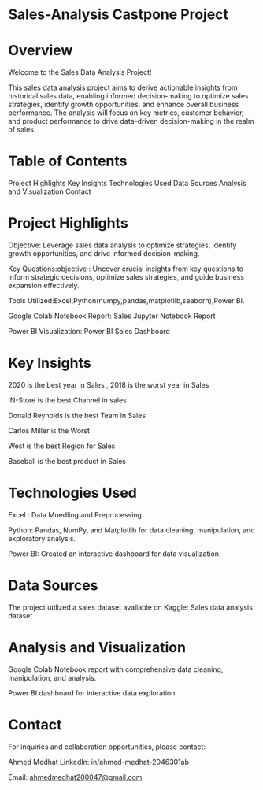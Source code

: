 # Sales-Analysis Castpone Project

# Overview
Welcome to the Sales Data Analysis Project!

This sales data analysis project aims to derive actionable insights from historical sales data, enabling informed decision-making to optimize sales strategies, identify growth opportunities, and enhance overall business performance. The analysis will focus on key metrics, customer behavior, and product performance to drive data-driven decision-making in the realm of sales.


# Table of Contents
Project Highlights
Key Insights
Technologies Used
Data Sources
Analysis and Visualization
Contact

# Project Highlights
Objective: Leverage sales data analysis to optimize strategies, identify growth opportunities, and drive informed decision-making.

Key Questions:objective : Uncover crucial insights from key questions to inform strategic decisions, optimize sales strategies, and guide business expansion effectively.

Tools Utilized:Excel,Python(numpy,pandas,matplotlib,seaborn),Power BI.

Google Colab Notebook Report: Sales Jupyter Notebook Report

Power BI Visualization: Power BI Sales Dashboard

# Key Insights
2020 is the best year in Sales , 2018 is the worst year in Sales

IN-Store is the best Channel in sales

Donald Reynolds is the best Team in Sales

Carlos Miller is the Worst

West is the best Region for Sales

Baseball is the best product in Sales

# Technologies Used
Excel : Data Moedling and Preprocessing

Python: Pandas, NumPy, and Matplotlib for data cleaning, manipulation, and exploratory analysis.

Power BI: Created an interactive dashboard for data visualization.


# Data Sources
The project utilized a sales dataset available on Kaggle: Sales data analysis dataset

# Analysis and Visualization
Google Colab Notebook report with comprehensive data cleaning, manipulation, and analysis.

Power BI dashboard for interactive data exploration.

# Contact
For inquiries and collaboration opportunities, please contact:

Ahmed Medhat
LinkedIn: in/ahmed-medhat-2046301ab

Email: ahmedmedhat200047@gmail.com



